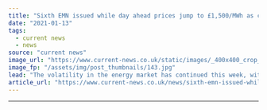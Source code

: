 ```yaml
---
title: "Sixth EMN issued while day ahead prices jump to £1,500/MWh as capacity remains tight"
date: "2021-01-13"
tags: 
  - current news
  - news
source: "current news"
image_url: "https://www.current-news.co.uk/static/images/_400x400_crop_center-center/Transmission-UK-Credit-Andy-Beecroft.jpg"
image_fp: "/assets/img/post_thumbnails/143.jpg"
lead: "​The volatility in the energy market has continued this week, with National Grid ESO issuing another Electricity Market Notice (EMN) while day ahead prices just to almost £1,500/MWh."
article_url: "https://www.current-news.co.uk/news/sixth-emn-issued-while-day-ahead-prices-just-to-1-500-mwh-as-capacity-remains-tight?utm_source=rss-feeds&utm_medium=rss&utm_campaign=rss"
---
```


---
